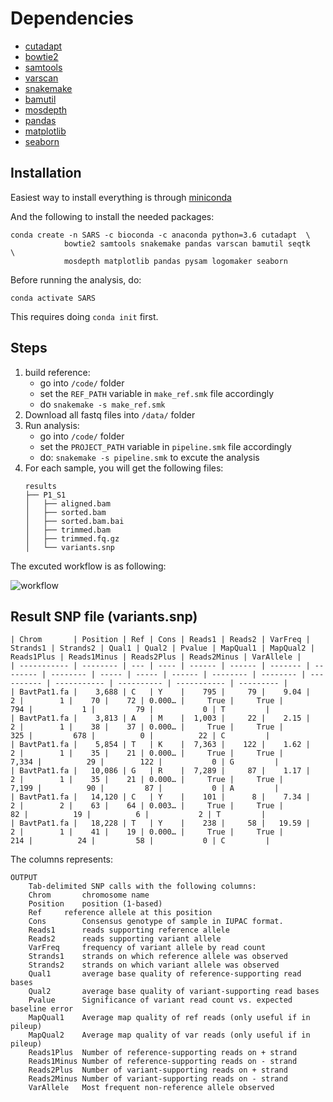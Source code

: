 # Dependencies #

* [cutadapt](https://cutadapt.readthedocs.io/en/stable/)
* [bowtie2](http://bowtie-bio.sourceforge.net/bowtie2/index.shtml)
* [samtools](http://www.htslib.org/)
* [varscan](http://dkoboldt.github.io/varscan/)
* [snakemake](https://snakemake.readthedocs.io/en/stable/)
* [bamutil](https://genome.sph.umich.edu/wiki/BamUtil:_trimBam)
* [mosdepth](https://github.com/brentp/mosdepth)
* [pandas](https://pandas.pydata.org/)
* [matplotlib](https://matplotlib.org/)
* [seaborn](https://seaborn.pydata.org/)

## Installation ##

Easiest way to install everything is through [miniconda](https://docs.conda.io/en/latest/miniconda.html)

And the following to install the needed packages:
```
conda create -n SARS -c bioconda -c anaconda python=3.6 cutadapt  \
            bowtie2 samtools snakemake pandas varscan bamutil seqtk   \
            mosdepth matplotlib pandas pysam logomaker seaborn
```

Before running the analysis, do:
```
conda activate SARS
```

This requires doing ```conda init``` first.

## Steps ##

1. build reference:
    - go into  ```/code/``` folder
    - set the ```REF_PATH``` variable in ```make_ref.smk``` file accordingly
    - do ```snakemake -s make_ref.smk```
2. Download all fastq files into ```/data/``` folder
3. Run analysis:
    - go into ```/code/``` folder
    - set the ```PROJECT_PATH``` variable in ```pipeline.smk``` file accordingly
    - do: ```snakemake -s pipeline.smk``` to excute the analysis
4. For each sample, you will get the following files:
    ```
    results
    ├── P1_S1
    │   ├── aligned.bam
    │   ├── sorted.bam
    │   ├── sorted.bam.bai
    │   ├── trimmed.bam
    │   ├── trimmed.fq.gz
    │   └── variants.snp
    ```

The excuted workflow is as following: 

![workflow](https://github.com/wckdouglas/SARS_CoV2_mutation/blob/main/codes/pipeline.png?raw=true)

## Result SNP file (variants.snp) ##

```
| Chrom       | Position | Ref | Cons | Reads1 | Reads2 | VarFreq | Strands1 | Strands2 | Qual1 | Qual2 | Pvalue | MapQual1 | MapQual2 | Reads1Plus | Reads1Minus | Reads2Plus | Reads2Minus | VarAllele |
| ----------- | -------- | --- | ---- | ------ | ------ | ------- | -------- | -------- | ----- | ----- | ------ | -------- | -------- | ---------- | ----------- | ---------- | ----------- | --------- |
| BavtPat1.fa |    3,688 | C   | Y    |    795 |     79 |    9.04 |        2 |        1 |    70 |    72 | 0.000… |     True |     True |        794 |           1 |         79 |           0 | T         |
| BavtPat1.fa |    3,813 | A   | M    |  1,003 |     22 |    2.15 |        2 |        1 |    38 |    37 | 0.000… |     True |     True |        325 |         678 |          0 |          22 | C         |
| BavtPat1.fa |    5,854 | T   | K    |  7,363 |    122 |    1.62 |        2 |        1 |    35 |    21 | 0.000… |     True |     True |      7,334 |          29 |        122 |           0 | G         |
| BavtPat1.fa |   10,086 | G   | R    |  7,289 |     87 |    1.17 |        2 |        1 |    35 |    21 | 0.000… |     True |     True |      7,199 |          90 |         87 |           0 | A         |
| BavtPat1.fa |   14,120 | C   | Y    |    101 |      8 |    7.34 |        2 |        2 |    63 |    64 | 0.003… |     True |     True |         82 |          19 |          6 |           2 | T         |
| BavtPat1.fa |   18,228 | T   | Y    |    238 |     58 |   19.59 |        2 |        1 |    41 |    19 | 0.000… |     True |     True |        214 |          24 |         58 |           0 | C         |
```


The columns represents:
```
OUTPUT
	Tab-delimited SNP calls with the following columns:
	Chrom		chromosome name
	Position	position (1-based)
	Ref		reference allele at this position
	Cons		Consensus genotype of sample in IUPAC format.
	Reads1		reads supporting reference allele
	Reads2		reads supporting variant allele
	VarFreq		frequency of variant allele by read count
	Strands1	strands on which reference allele was observed
	Strands2	strands on which variant allele was observed
	Qual1		average base quality of reference-supporting read bases
	Qual2		average base quality of variant-supporting read bases
	Pvalue		Significance of variant read count vs. expected baseline error
	MapQual1	Average map quality of ref reads (only useful if in pileup)
	MapQual2	Average map quality of var reads (only useful if in pileup)
	Reads1Plus	Number of reference-supporting reads on + strand
	Reads1Minus	Number of reference-supporting reads on - strand
	Reads2Plus	Number of variant-supporting reads on + strand
	Reads2Minus	Number of variant-supporting reads on - strand
	VarAllele	Most frequent non-reference allele observed 
```




